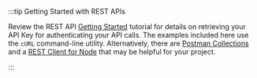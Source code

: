 :::tip Getting Started with REST APIs

Review the REST API [Getting Started](/millicast/getting-started/using-rest-apis.md) tutorial for details on retrieving your API Key for authenticating your API calls. The examples included here use the `cURL` command-line utility. Alternatively, there are [Postman Collections](https://www.postman.com/dolbyio/dolby-io-streaming-apis/) and a [REST Client for Node](https://github.com/DolbyIO/dolbyio-rest-apis-client-node) that may be helpful for your project.

:::

